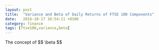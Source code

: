 ```yaml
---
layout: post
title:  "Variance and Beta of Daily Returns of FTSE 100 Components"
date:   2016-10-17 16:54:11 +0100
category: finance
tags: [ftse100,variance,beta]
---
```

The concept of \$$ \beta $$